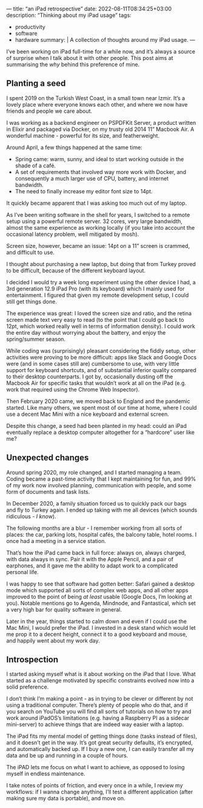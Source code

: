 —
title: “an iPad retrospective”
date: 2022-08-11T08:34:25+03:00
description: “Thinking about my iPad usage”
tags:
  - productivity
  - software
  - hardware
summary: |
  A collection of thoughts around my iPad usage.
—

I’ve been working on iPad full-time for a while now, and it’s always a source of surprise when I talk about it with other people. This post aims at summarising the *why* behind this preference of mine.

## Planting a seed

I spent 2019 on the Turkish West Coast, in a small town near Izmir. It’s a lovely place where everyone knows each other, and where we now have friends and people we care about.

I was working as a backend engineer on PSPDFKit Server, a product written in Elixir and packaged via Docker, on my trusty old 2014 11” Macbook Air. A wonderful machine - powerful for its size, and featherweight.

Around April, a few things happened at the same time:

- Spring came: warm, sunny, and ideal to start working outside in the shade of a café.
- A set of requirements that involved way more work with Docker, and consequently a much larger use of CPU, battery, and internet bandwidth.
- The need to finally increase my editor font size to 14pt.

It quickly became apparent that I was asking too much out of my laptop.

As I’ve been writing software in the shell for years, I switched to a remote setup using a powerful remote server. 32 cores, very large bandwidth, almost the same experience as working locally (if you take into account the occasional latency problem, well mitigated by mosh).

Screen size, however, became an issue: 14pt on a 11” screen is crammed, and difficult to use.

I thought about purchasing a new laptop, but doing that from Turkey proved to be difficult, because of the different keyboard layout.

I decided I would try a week long experiment using the other device I had, a 3rd generation 12.9 iPad Pro (with its keyboard) which I mainly used for entertainment. I figured that given my remote development setup, I could still get things done.

The experience was great: I loved the screen size and ratio, and the retina screen made text very easy to read (to the point that I could go back to 12pt, which worked really well in terms of information density). I could work the entire day without worrying about the battery, and enjoy the spring/summer season.

While coding was (surprisingly) pleasant considering the fiddly setup, other activities were proving to be more difficult: apps like Slack and Google Docs were (and in some cases still are) cumbersome to use, with very little support for keyboard shortcuts, and of substantial inferior quality compared to their desktop counterparts. I got by, occasionally dusting off the Macbook Air for specific tasks that wouldn’t work at all on the iPad (e.g. work that required using the Chrome Web Inspector).

Then February 2020 came, we moved back to England and the pandemic started. Like many others, we spent most of our time at home, where I could use a decent Mac Mini with a nice keyboard and external screen.

Despite this change, a seed had been planted in my head: could an iPad eventually replace a desktop computer altogether for a “hardcore” user like me?

## Unexpected changes

Around spring 2020, my role changed, and I started managing a team. Coding became a past-time activity that I kept maintaining for fun, and 99% of my work now involved planning, communication with people, and some form of documents and task lists.

In December 2020, a family situation forced us to quickly pack our bags and fly to Turkey again. I ended up taking with me all devices (which sounds ridiculous - *I know*).

The following months are a blur - I remember working from all sorts of places: the car, parking lots, hospital cafés, the balcony table, hotel rooms. I once had a meeting in a service station.

That’s how the iPad came back in full force: always on, always charged, with data always in sync. Pair it with the Apple Pencil, and a pair of earphones, and it gave me the ability to adapt work to a complicated personal life.

I was happy to see that software had gotten better: Safari gained a desktop mode which supported all sorts of complex web apps, and all other apps improved to the point of being _at least_ usable (Google Docs, I’m looking at you). Notable mentions go to Agenda, Mindnode, and Fantastical, which set a very high bar for quality software in general.

Later in the year, things started to calm down and even if I could use the Mac Mini, I would prefer the iPad. I invested in a desk stand which would let me prop it to a decent height, connect it to a good keyboard and mouse, and happily went about my work day.

## Introspection

I started asking myself what is it about working on the iPad that I love. What started as a challenge motivated by specific constraints evolved now into a solid preference.

I don’t think I’m making a point - as in trying to be clever or different by not using a traditional computer. There’s plenty of people who do that, and if you search on YouTube you will find all sorts of tutorials on how to try and work around iPadOS’s limitations (e.g. having a Raspberry PI as a sidecar mini-server) to achieve things that are indeed way easier with a laptop.

The iPad fits my mental model of getting things done (tasks instead of files), and it doesn’t get in the way. It’s got great security defaults, it’s encrypted, and automatically backed up. If I buy a new one, I can easily transfer all my data and be up and running in a couple of hours.

The iPAD lets me focus on what I want to achieve, as opposed to losing myself in endless maintenance.

I take notes of points of friction, and every once in a while, I review my workflows: if I wanna change anything, I’ll test a different application (after making sure my data is portable), and move on.